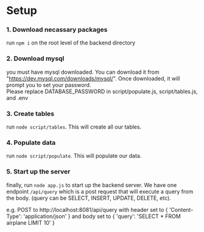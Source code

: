 <!-- @format -->

# Setup

### 1. Download necassary packages

run `npm i` on the root level of the backend directory

### 2. Download mysql

you must have mysql downloaded. You can download it from "https://dev.mysql.com/downloads/mysql/". Once downloaded, it will prompt you to set your password.  
Please replace DATABASE_PASSWORD in script/populate.js, script/tables.js, and .env

### 3. Create tables

run `node script/tables`. This will create all our tables.

### 4. Populate data

run `node script/populate`. This will populate our data.

### 5. Start up the server

finally, run `node app.js` to start up the backend server. We have one endpoint `/api/query` which is a post request that will execute a query from the body. (query can be SELECT, INSERT, UPDATE, DELETE, etc).

e.g. POST to http://localhost:8081/api/query with header set to { 'Content-Type': 'application/json' } and body set to { 'query': 'SELECT \* FROM airplane LIMIT 10' }
